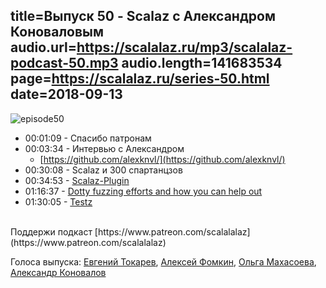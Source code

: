 title=Выпуск 50 - Scalaz c Александром Коноваловым
audio.url=https://scalalaz.ru/mp3/scalalaz-podcast-50.mp3
audio.length=141683534
page=https://scalalaz.ru/series-50.html
date=2018-09-13
----

![episode50](https://scalalaz.ru/img/episode50.jpg)

* 00:01:09 - Спасибо патронам
* 00:03:34 - Интервью с Александром
    * [https://github.com/alexknvl/](https://github.com/alexknvl/)
* 00:30:08 - Scalaz и 300 спартанцзов
* 00:34:53 - [Scalaz-Plugin](https://github.com/scalaz/scalaz-plugin)
* 01:16:37 - [Dotty fuzzing efforts and how you can help out](https://github.com/alexknvl/fuzzball)
* 01:30:05 - [Testz]( https://github.com/scalaz/testz)

<br/>
Поддержи подкаст [https://www.patreon.com/scalalalaz](https://www.patreon.com/scalalalaz)

<br/>

Голоса выпуска:
[Евгений Токарев](https://twitter.com/strobegen),
[Алексей Фомкин](https://github.com/fomkin),
[Ольга Махасоева](https://twitter.com/oli_kitty),
[Александр Коновалов](https://twitter.com/alexknvl)
